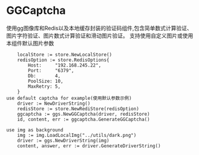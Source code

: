 # GGCaptcha
使用gg图像库和Redis以及本地缓存封装的验证码组件,包含简单数式计算验证、图片字符验证、图片数式计算验证和滑动图片验证。
支持使用自定义图片或使用本组件默认图片参数
```
	localStore := store.NewLocalStore()
	redisOption := store.RedisOptions{
		Host:     "192.168.245.22",
		Port:     "6379",
		Db:       4,
		PoolSize: 10,
		MaxRetry: 5,
	}
use default captcha for example(使用默认参数示例)
	driver := NewDriverString()
	redisStore := store.NewRediStore(redisOption)
	ggcaptcha := ggs.NewGGCaptcha(driver, redisStore)
	id, content, err := ggcaptcha.GenerateGGCaptcha()

use img as background
	img := img.LoadLocalImg("../utils/dark.png")
	driver := ggs.NewDriverString(img)
	content, answer, err := driver.GenerateDriverString()
```
